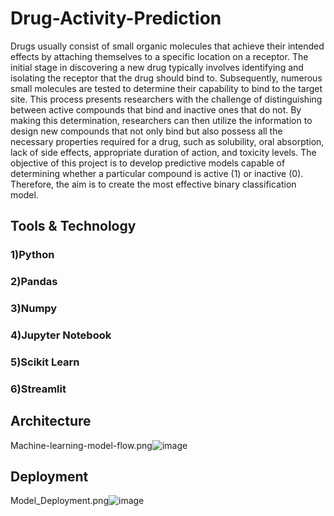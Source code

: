 # Drug-Activity-Prediction

Drugs usually consist of small organic molecules that achieve their intended effects by attaching themselves to a specific location on a receptor. The initial stage in discovering a new drug typically involves identifying and isolating the receptor that the drug should bind to. Subsequently, numerous small molecules are tested to determine their capability to bind to the target site. This process presents researchers with the challenge of distinguishing between active compounds that bind and inactive ones that do not. By making this determination, researchers can then utilize the information to design new compounds that not only bind but also possess all the necessary properties required for a drug, such as solubility, oral absorption, lack of side effects, appropriate duration of action, and toxicity levels. The objective of this project is to develop predictive models capable of determining whether a particular compound is active (1) or inactive (0). Therefore, the aim is to create the most effective binary classification model.

## Tools & Technology

### 1)Python
### 2)Pandas
### 3)Numpy
### 4)Jupyter Notebook
### 5)Scikit Learn
### 6)Streamlit

## Architecture
Machine-learning-model-flow.png![image](https://github.com/krutarth-dev/Drug-Activity-Prediction/assets/52596504/6e249ca5-f566-4872-8c7a-b79960d0951e)

## Deployment

Model_Deployment.png![image](https://github.com/krutarth-dev/Drug-Activity-Prediction/assets/52596504/c488b5d2-32fa-42b0-ba5b-3bb3f0aff0a4)

